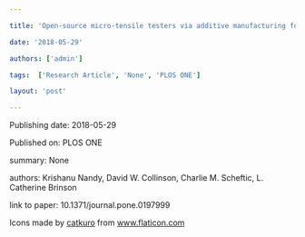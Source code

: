 ---
title: 'Open-source micro-tensile testers via additive manufacturing for the mechanical characterization of thin films and papers'
date: '2018-05-29'
authors: ['admin']
tags:  ['Research Article', 'None', 'PLOS ONE']
layout: 'post'
---
Publishing date: 2018-05-29

Published on: PLOS ONE

summary: None

authors: Krishanu Nandy, David W. Collinson, Charlie M. Scheftic, L. Catherine Brinson

link to paper: 10.1371/journal.pone.0197999

Icons made by <a href="https://www.flaticon.com/free-icon/bookshelves_3576884" title="catkuro">catkuro</a> from <a href="https://www.flaticon.com/" title="Flaticon"> www.flaticon.com</a>